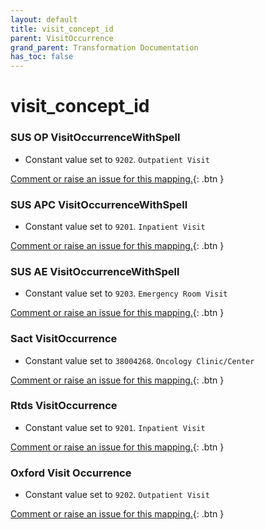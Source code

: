 ```yaml
---
layout: default
title: visit_concept_id
parent: VisitOccurrence
grand_parent: Transformation Documentation
has_toc: false
---
```

# visit_concept_id
### SUS OP VisitOccurrenceWithSpell
* Constant value set to `9202`. `Outpatient Visit`

[Comment or raise an issue for this mapping.](https://github.com/answerdigital/oxford-omop-data-mapper/issues/new?title=OMOP%20VisitOccurrence%20table%20visit_concept_id%20field%20SUS%20OP%20VisitOccurrenceWithSpell%20mapping){: .btn }
### SUS APC VisitOccurrenceWithSpell
* Constant value set to `9201`. `Inpatient Visit`

[Comment or raise an issue for this mapping.](https://github.com/answerdigital/oxford-omop-data-mapper/issues/new?title=OMOP%20VisitOccurrence%20table%20visit_concept_id%20field%20SUS%20APC%20VisitOccurrenceWithSpell%20mapping){: .btn }
### SUS AE VisitOccurrenceWithSpell
* Constant value set to `9203`. `Emergency Room Visit`

[Comment or raise an issue for this mapping.](https://github.com/answerdigital/oxford-omop-data-mapper/issues/new?title=OMOP%20VisitOccurrence%20table%20visit_concept_id%20field%20SUS%20AE%20VisitOccurrenceWithSpell%20mapping){: .btn }
### Sact VisitOccurrence
* Constant value set to `38004268`. `Oncology Clinic/Center`

[Comment or raise an issue for this mapping.](https://github.com/answerdigital/oxford-omop-data-mapper/issues/new?title=OMOP%20VisitOccurrence%20table%20visit_concept_id%20field%20Sact%20VisitOccurrence%20mapping){: .btn }
### Rtds VisitOccurrence
* Constant value set to `9201`. `Inpatient Visit`

[Comment or raise an issue for this mapping.](https://github.com/answerdigital/oxford-omop-data-mapper/issues/new?title=OMOP%20VisitOccurrence%20table%20visit_concept_id%20field%20Rtds%20VisitOccurrence%20mapping){: .btn }
### Oxford Visit Occurrence
* Constant value set to `9202`. `Outpatient Visit`

[Comment or raise an issue for this mapping.](https://github.com/answerdigital/oxford-omop-data-mapper/issues/new?title=OMOP%20VisitOccurrence%20table%20visit_concept_id%20field%20Oxford%20Visit%20Occurrence%20mapping){: .btn }
